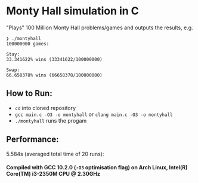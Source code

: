 # Monty Hall simulation in C
"Plays" 100 Million Monty Hall problems/games and outputs the results, e.g.
```
❯ ./montyhall     
100000000 games:

Stay:
33.341622% wins (33341622/100000000)

Swap:
66.658378% wins (66658378/100000000)
```
## How to Run:
- `cd` into cloned repository
- `gcc main.c -O3 -o montyhall` or `clang main.c -O3 -o montyhall`
- `./montyhall` runs the progam

## Performance:
5.584s (averaged total time of 20 runs):
#### Compiled with GCC 10.2.0 (`-O3` optimisation flag) on Arch Linux, Intel(R) Core(TM) i3-2350M CPU @ 2.30GHz